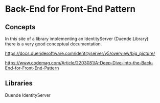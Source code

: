 # Back-End for Front-End Pattern

## Concepts

In this site of a library implementing an IdentityServer (Duende Library) there is a very good conceptual documentation.

https://docs.duendesoftware.com/identityserver/v5/overview/big_picture/

https://www.codemag.com/Article/2203081/A-Deep-Dive-into-the-Back-End-for-Front-End-Pattern

## Libraries

Duende IdentityServer
